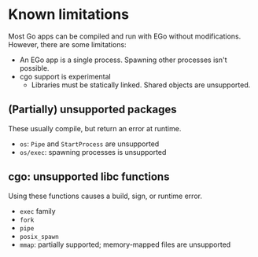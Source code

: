 # Known limitations
Most Go apps can be compiled and run with EGo without modifications. However, there are some limitations:

* An EGo app is a single process. Spawning other processes isn't possible.
* cgo support is experimental
  * Libraries must be statically linked. Shared objects are unsupported.

## (Partially) unsupported packages
These usually compile, but return an error at runtime.

* `os`: `Pipe` and `StartProcess` are unsupported
* `os/exec`: spawning processes is unsupported

## cgo: unsupported libc functions
Using these functions causes a build, sign, or runtime error.

* `exec` family
* `fork`
* `pipe`
* `posix_spawn`
* `mmap`: partially supported; memory-mapped files are unsupported
